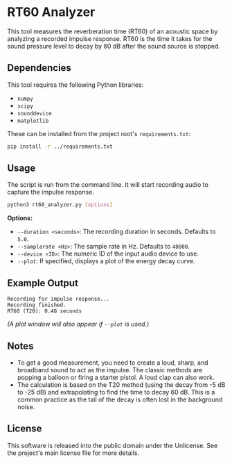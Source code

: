 # RT60 Analyzer

This tool measures the reverberation time (RT60) of an acoustic space by analyzing a recorded impulse response. RT60 is the time it takes for the sound pressure level to decay by 60 dB after the sound source is stopped.

## Dependencies

This tool requires the following Python libraries:

- `numpy`
- `scipy`
- `sounddevice`
- `matplotlib`

These can be installed from the project root's `requirements.txt`:

```bash
pip install -r ../requirements.txt
```

## Usage

The script is run from the command line. It will start recording audio to capture the impulse response.

```bash
python3 rt60_analyzer.py [options]
```

**Options:**

- `--duration <seconds>`: The recording duration in seconds. Defaults to `5.0`.
- `--samplerate <Hz>`: The sample rate in Hz. Defaults to `48000`.
- `--device <ID>`: The numeric ID of the input audio device to use.
- `--plot`: If specified, displays a plot of the energy decay curve.

## Example Output

```
Recording for impulse response...
Recording finished.
RT60 (T20): 0.48 seconds
```

*(A plot window will also appear if `--plot` is used.)*

## Notes

- To get a good measurement, you need to create a loud, sharp, and broadband sound to act as the impulse. The classic methods are popping a balloon or firing a starter pistol. A loud clap can also work.
- The calculation is based on the T20 method (using the decay from -5 dB to -25 dB) and extrapolating to find the time to decay 60 dB. This is a common practice as the tail of the decay is often lost in the background noise.

## License

This software is released into the public domain under the Unlicense. See the project's main license file for more details.